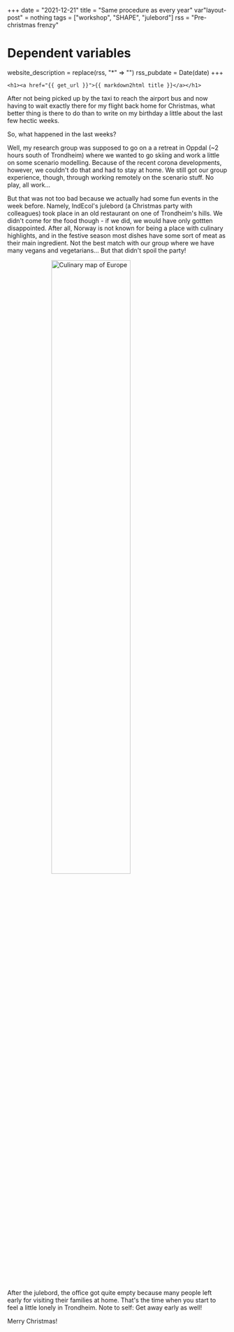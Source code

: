 +++
date = "2021-12-21"
title = "Same procedure as every year"
var"layout-post" = nothing
tags = ["workshop", "SHAPE", "julebord"]
rss = "Pre-christmas frenzy"

# Dependent variables
website_description = replace(rss, "*" => "")
rss_pubdate = Date(date)
+++

~~~
<h1><a href="{{ get_url }}">{{ markdown2html title }}</a></h1>
~~~

After not being picked up by the taxi to reach the airport bus and now having to wait exactly there for my flight back home for Christmas, what better thing is there to do than to write on my birthday a little about the last few hectic weeks.

So, what happened in the last weeks?

Well, my research group was supposed to go on a a retreat in Oppdal (~2 hours south of Trondheim) where we wanted to go skiing and work a little on some scenario modelling. Because of the recent corona developments, however, we couldn't do that and had to stay at home. We still got our group experience, though, through working remotely on the scenario stuff. No play, all work...

But that was not too bad because we actually had some fun events in the week before. Namely, IndEcol's julebord (a Christmas party with colleagues) took place in an old restaurant on one of Trondheim's hills. We didn't come for the food though - if we did, we would have only gottten disappointed. After all, Norway is not known for being a place with culinary highlights, and in the festive season most dishes have some sort of meat as their main ingredient. Not the best match with our group where we have many vegans and vegetarians... But that didn't spoil the party!

<img 
    style="display: block; 
           margin-left: auto;
           margin-right: auto;
           width: 60%;"
    src="https://i.imgur.com/oqR2tR4.jpeg" 
    alt="Culinary map of Europe">
</img>

After the julebord, the office got quite empty because many people left early for visiting their families at home. That's the time when you start to feel a little lonely in Trondheim. Note to self: Get away early as well!

Merry Christmas!